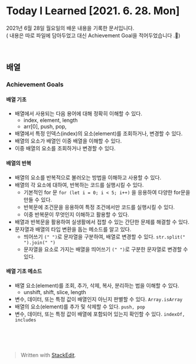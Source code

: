 ﻿# Today I Learned [2021. 6. 28. Mon]

2021년 6월 28일 월요일의 배운 내용을 기록한 문서입니다.  
( 내용은 따로 파일에 담아두었고 대신 Achievement Goal을 적어두었습니다 .🙂)

<br>


## 배열

### Achievement Goals

#### 배열 기초

-   배열에서 사용되는 다음 용어에 대해 정확히 이해할 수 있다.
    -   index, element, length
    -   arr[0], push, pop,
-   배열에서 특정 인덱스(index)의 요소(element)를 조회하거나, 변경할 수 있다.
-   배열의 요소가 배열인 이중 배열을 이해할 수 있다.
-   이중 배열의 요소를 조회하거나 변경할 수 있다.

#### 배열의 반복

-   배열의 요소를 반복적으로 불러오는 방법을 이해하고 사용할 수 있다.
-   배열의 각 요소에 대하여, 반복하는 코드를 실행시킬 수 있다.
    -   기본적인 for 문 `for (let i = 0; i < 5; i++)` 을 응용하여 다양한 for문을 만들 수 있다.
    -   반복문에 조건문을 응용하여 특정 조건에서만 코드를 실행시킬 수 있다.
    -   이중 반복문이 무엇인지 이해하고 활용할 수 있다.
-   배열과 반복문을 활용하여 실생활에서 접할 수 있는 간단한 문제를 해결할 수 있다.
-   문자열과 배열의 타입 변환을 돕는 메소드를 알고 있다.
    -   띄어쓰기 `(" ")`로 문자열을 구분하여, 배열로 변경할 수 있다. `str.split(" ").join(" ")`
    -   문자열을 요소로 가지는 배열을 띄어쓰기 `(" ")`로 구분한 문자열로 변경할 수 있다.

#### 배열 기초 메소드

-   배열 요소(element)를 조회, 추가, 삭제, 복사, 분리하는 법을 이해할 수 있다.
    -   unshift, shift, slice, length
-   변수, 데이터, 또는 특정 값이 배열인지 아닌지 판별할 수 있다. `Array.isArray`
-   배열의 요소(element)를 추가 및 삭제할 수 있다. `push, pop`
-   변수, 데이터, 또는 특정 값이 배열에 포함되어 있는지 확인할 수 있다. `indexOf, includes`




<br><br><br>

> Written with [StackEdit](https://stackedit.io/).
